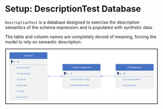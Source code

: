 # Setup: DescriptionTest Database

`DescriptionTest` is a database designed to exercise the description semantics of the schema expression and is populated with synthetic data.  

The table and column names are completely devoid of meaning, forcing the model to rely on semantic description:

![DescriptionTest Schema](./Schema.png)
